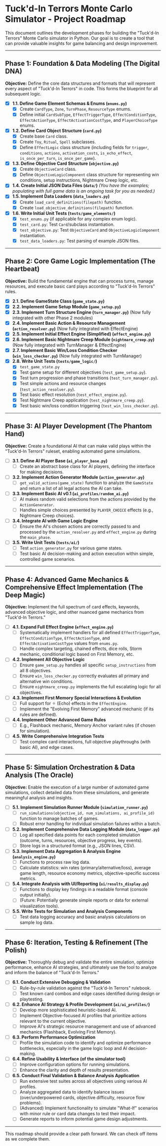 # Tuck'd-In Terrors Monte Carlo Simulator - Project Roadmap

This document outlines the development phases for building the "Tuck'd-In Terrors" Monte Carlo simulator in Python. Our goal is to create a tool that can provide valuable insights for game balancing and design improvement.

---

## Phase 1: Foundation & Data Modeling (The Digital DNA)

**Objective:** Define the core data structures and formats that will represent every aspect of "Tuck'd-In Terrors" in code. This forms the blueprint for all subsequent logic.

- [x] **1.1. Define Game Element Schemas & Enums (`enums.py`)**
  - [x] Create `CardType`, `Zone`, `TurnPhase`, `ResourceType` enums.
  - [x] Define initial `CardSubType`, `EffectTriggerType`, `EffectConditionType`, `EffectActionType`, `EffectActivationCostType`, and `PlayerChoiceType` enums.
- [x] **1.2. Define Card Object Structure (`card.py`)**
  - [x] Create base `Card` class.
  - [x] Create `Toy`, `Ritual`, `Spell` subclasses.
  - [x] Define `EffectLogic` class structure (including fields for `trigger`, `conditions`, `actions`, `activation_costs`, `is_echo_effect`, `is_once_per_turn`, `is_once_per_game`).
- [x] **1.3. Define Objective Card Structure (`objective.py`)**
  - [x] Create `ObjectiveCard` class.
  - [x] Define `ObjectiveLogicComponent` class structure for representing win conditions, setup instructions, Nightmare Creep logic, etc.
- [x] **1.4. Create Initial JSON Data Files (`data/`)** _(You have the examples; populating with full game data is an ongoing task for you as needed.)_
- [x] **1.5. Implement Data Loaders (`data_loaders.py`)**
  - [x] Create `load_card_definitions(filepath)` function.
  - [x] Create `load_objective_definitions(filepath)` function.
- [x] **1.6. Write Initial Unit Tests (`tests/game_elements/`)**
  - [x] `test_enums.py` (if applicable for any complex enum logic).
  - [x] `test_card.py`: Test `Card`/subclass instantiation.
  - [x] `test_objective.py`: Test `ObjectiveCard` and `ObjectiveLogicComponent` instantiation.
  - [x] `test_data_loaders.py`: Test parsing of example JSON files.

---

## Phase 2: Core Game Logic Implementation (The Heartbeat)

**Objective:** Build the fundamental engine that can process turns, manage resources, and execute basic card plays according to "Tuck'd-In Terrors" rules.

- [x] **2.1. Define GameState Class (`game_state.py`)**
- [x] **2.2. Implement Game Setup Module (`game_setup.py`)**
- [x] **2.3. Implement Turn Structure Engine (`turn_manager.py`)** (Now fully integrated with other Phase 2 modules)
- [x] **2.4. Implement Basic Action & Resource Management (`action_resolver.py`)** (Now fully integrated with EffectEngine)
- [x] **2.5. Implement Initial Effect Engine (Simplified) (`effect_engine.py`)**
- [x] **2.6. Implement Basic Nightmare Creep Module (`nightmare_creep.py`)** (Now fully integrated with TurnManager & EffectEngine)
- [x] **2.7. Implement Basic Win/Loss Condition Checker (`win_loss_checker.py`)** (Now fully integrated with TurnManager)
- [x] **2.8. Write Unit Tests (`tests/game_logic/`)**
  - [x] `test_game_state.py`
  - [x] Test game setup for different objectives (`test_game_setup.py`).
  - [x] Test turn progression and phase transitions (`test_turn_manager.py`).
  - [x] Test simple actions and resource changes (`test_action_resolver.py`).
  - [x] Test basic effect resolution (`test_effect_engine.py`).
  - [x] Test Nightmare Creep application (`test_nightmare_creep.py`).
  - [x] Test basic win/loss condition triggering (`test_win_loss_checker.py`).

---

## Phase 3: AI Player Development (The Phantom Hand)

**Objective:** Create a foundational AI that can make valid plays within the "Tuck'd-In Terrors" ruleset, enabling automated game simulations.

- [ ] **3.1. Define AI Player Base (`ai_player_base.py`)**
  - [ ] Create an abstract base class for AI players, defining the interface for making decisions.
- [ ] **3.2. Implement Action Generator Module (`action_generator.py`)**
  - [ ] `get_valid_actions(game_state)` function to analyze the `GameState` and return a list of all legal actions the AI can take.
- [ ] **3.3. Implement Basic AI v0.1 (`ai_profiles/random_ai.py`)**
  - [ ] AI makes random valid selections from the actions provided by the `ActionGenerator`.
  - [ ] Handles simple choices presented by `PLAYER_CHOICE` effects (e.g., Nightmare Creep choices).
- [ ] **3.4. Integrate AI with Game Logic Engine**
  - [ ] Ensure the AI's chosen actions are correctly passed to and processed by the `action_resolver.py` and `effect_engine.py` during the `main_phase`.
- [ ] **3.5. Write Unit Tests (`tests/ai/`)**
  - [ ] Test `action_generator.py` for various game states.
  - [ ] Test basic AI decision-making and action execution within simple, controlled game scenarios.

---

## Phase 4: Advanced Game Mechanics & Comprehensive Effect Implementation (The Deep Magic)

**Objective:** Implement the full spectrum of card effects, keywords, advanced objective logic, and other nuanced game mechanics from "Tuck'd-In Terrors."

- [ ] **4.1. Expand Full Effect Engine (`effect_engine.py`)**
  - [ ] Systematically implement handlers for all defined `EffectTriggerType`, `EffectConditionType`, `EffectActionType`, and `EffectActivationCostType` values from `enums.py`.
  - [ ] Handle complex targeting, chained effects, dice rolls, Storm mechanic, conditional logic based on First Memory, etc.
- [ ] **4.2. Implement All Objective Logic**
  - [ ] Ensure `game_setup.py` handles all specific `setup_instructions` from all 8 objectives.
  - [ ] Ensure `win_loss_checker.py` correctly evaluates all primary and alternative win conditions.
  - [ ] Ensure `nightmare_creep.py` implements the full escalating logic for all objectives.
- [ ] **4.3. Implement First Memory Special Interactions & Evolution**
  - [ ] Full support for ✧ (Echo) effects in the `EffectEngine`.
  - [ ] Implement the "Evolving First Memory" advanced mechanic (if its rules are defined).
- [ ] **4.4. Implement Other Advanced Game Rules**
  - [ ] E.g., Flashback mechanic, Memory Anchor variant rules (if chosen for simulation).
- [ ] **4.5. Write Comprehensive Integration Tests**
  - [ ] Test complex card interactions, full objective playthroughs (with basic AI), and edge cases.

---

## Phase 5: Simulation Orchestration & Data Analysis (The Oracle)

**Objective:** Enable the execution of a large number of automated game simulations, collect detailed data from these simulations, and generate meaningful analysis and insights.

- [ ] **5.1. Implement Simulation Runner Module (`simulation_runner.py`)**
  - [ ] `run_simulations(objective_id, num_simulations, ai_profile_id)` function to manage batches of games.
  - [ ] Robust error handling for individual simulation failures within a batch.
- [ ] **5.2. Implement Comprehensive Data Logging Module (`data_logger.py`)**
  - [ ] Log all specified data points for each completed simulation (outcome, turns, resources, objective progress, key events).
  - [ ] Store logs in a structured format (e.g., JSON lines, CSV).
- [ ] **5.3. Implement Data Aggregation & Analysis Engine (`analysis_engine.py`)**
  - [ ] Functions to process raw log data.
  - [ ] Calculate statistics: win rates (primary/alternative/loss), average game length, resource economy metrics, objective-specific success metrics.
- [ ] **5.4. Integrate Analysis with UI/Reporting (`ui/results_display.py`)**
  - [ ] Functions to display key findings in a readable format (console output initially).
  - [ ] (Future: Potentially generate simple reports or data for external visualization tools).
- [ ] **5.5. Write Tests for Simulation and Analysis Components**
  - [ ] Test data logging accuracy and basic analysis calculations on sample log data.

---

## Phase 6: Iteration, Testing & Refinement (The Polish)

**Objective:** Thoroughly debug and validate the entire simulation, optimize performance, enhance AI strategies, and ultimately use the tool to analyze and inform the balance of "Tuck'd-In Terrors."

- [ ] **6.1. Conduct Extensive Debugging & Validation**
  - [ ] Rule-by-rule validation against the "Tuck'd-In Terrors" rulebook.
  - [ ] Test known card combos and edge cases identified during design or playtesting.
- [ ] **6.2. Enhance AI Strategy & Profile Development (`ai/ai_profiles/`)**
  - [ ] Develop more sophisticated heuristic-based AI.
  - [ ] Implement Objective-focused AI profiles that prioritize actions relevant to the current objective.
  - [ ] Improve AI's strategic resource management and use of advanced mechanics (Flashback, Evolving First Memory).
- [ ] **6.3. Perform Performance Optimization**
  - [ ] Profile the simulation code to identify and optimize performance bottlenecks, especially in the game logic loop and AI decision-making.
- [ ] **6.4. Refine Usability & Interface (of the simulator tool)**
  - [ ] Improve configuration options for running simulations.
  - [ ] Enhance the clarity and depth of results presentation.
- [ ] **6.5. Conduct Final Validation & Balance Analysis Application**
  - [ ] Run extensive test suites across all objectives using various AI profiles.
  - [ ] Analyze aggregated data to identify balance issues (over/underpowered cards, objective difficulty, resource flow problems).
  - [ ] (Advanced) Implement functionality to simulate "What-If" scenarios with minor rule or card data changes to test their impact.
  - [ ] Generate reports to inform potential game design adjustments.

---

This roadmap should provide a clear path forward. We can check off items as we complete them.
